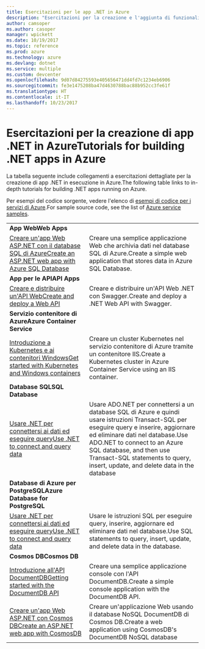 ```yaml
---
title: Esercitazioni per le app .NET in Azure
description: "Esercitazioni per la creazione e l'aggiunta di funzionalità alle app .NET Web e per dispositivi mobili tramite i servizi di Azure."
author: camsoper
ms.author: casoper
manager: wpickett
ms.date: 10/19/2017
ms.topic: reference
ms.prod: azure
ms.technology: azure
ms.devlang: dotnet
ms.service: multiple
ms.custom: devcenter
ms.openlocfilehash: 9d07d84275593e405656471dd4fd7c1234eb6906
ms.sourcegitcommit: fe3e1475208ba47d4630788bac88b952cc3fe61f
ms.translationtype: HT
ms.contentlocale: it-IT
ms.lasthandoff: 10/23/2017
---
```

# <a name="tutorials-for-building-net-apps-in-azure"></a><span data-ttu-id="45a15-103">Esercitazioni per la creazione di app .NET in Azure</span><span class="sxs-lookup"><span data-stu-id="45a15-103">Tutorials for building .NET apps in Azure</span></span>

<span data-ttu-id="45a15-104">La tabella seguente include collegamenti a esercitazioni dettagliate per la creazione di app .NET in esecuzione in Azure.</span><span class="sxs-lookup"><span data-stu-id="45a15-104">The following table links to in-depth tutorials for building .NET apps running on Azure.</span></span>

<span data-ttu-id="45a15-105">Per esempi del codice sorgente, vedere l'elenco di [esempi di codice per i servizi di Azure](https://azure.microsoft.com/resources/samples/?platform=dotnet).</span><span class="sxs-lookup"><span data-stu-id="45a15-105">For sample source code, see the list of [Azure service samples](https://azure.microsoft.com/resources/samples/?platform=dotnet).</span></span>

| | |
|---|---|
| <span data-ttu-id="45a15-106">**App Web**</span><span class="sxs-lookup"><span data-stu-id="45a15-106">**Web Apps**</span></span>||
| <span data-ttu-id="45a15-107">[Creare un'app Web ASP.NET con il database SQL di Azure][1]</span><span class="sxs-lookup"><span data-stu-id="45a15-107">[Create an ASP.NET web app with Azure SQL Database][1]</span></span> | <span data-ttu-id="45a15-108">Creare una semplice applicazione Web che archivia dati nel database SQL di Azure.</span><span class="sxs-lookup"><span data-stu-id="45a15-108">Create a simple web application that stores data in Azure SQL Database.</span></span> | 
| <span data-ttu-id="45a15-109">**App per le API**</span><span class="sxs-lookup"><span data-stu-id="45a15-109">**API Apps**</span></span>||
| <span data-ttu-id="45a15-110">[Creare e distribuire un'API Web][3]</span><span class="sxs-lookup"><span data-stu-id="45a15-110">[Create and deploy a Web API][3]</span></span> | <span data-ttu-id="45a15-111">Creare e distribuire un'API Web .NET con Swagger.</span><span class="sxs-lookup"><span data-stu-id="45a15-111">Create and deploy a .NET Web API with Swagger.</span></span> | 
| <span data-ttu-id="45a15-112">**Servizio contenitore di Azure**</span><span class="sxs-lookup"><span data-stu-id="45a15-112">**Azure Container Service**</span></span> ||
| <span data-ttu-id="45a15-113">[Introduzione a Kubernetes e ai contenitori Windows][4]</span><span class="sxs-lookup"><span data-stu-id="45a15-113">[Get started with Kubernetes and Windows containers][4]</span></span> | <span data-ttu-id="45a15-114">Creare un cluster Kubernetes nel servizio contenitore di Azure tramite un contenitore IIS.</span><span class="sxs-lookup"><span data-stu-id="45a15-114">Create a Kubernetes cluster in Azure Container Service using an IIS container.</span></span>
| <span data-ttu-id="45a15-115">**Database SQL**</span><span class="sxs-lookup"><span data-stu-id="45a15-115">**SQL Database**</span></span> ||
| <span data-ttu-id="45a15-116">[Usare .NET per connettersi ai dati ed eseguire query][5]</span><span class="sxs-lookup"><span data-stu-id="45a15-116">[Use .NET to connect and query data][5]</span></span> | <span data-ttu-id="45a15-117">Usare ADO.NET per connettersi a un database SQL di Azure e quindi usare istruzioni Transact-SQL per eseguire query e inserire, aggiornare ed eliminare dati nel database.</span><span class="sxs-lookup"><span data-stu-id="45a15-117">Use ADO.NET to connect to an Azure SQL database, and then use Transact-SQL statements to query, insert, update, and delete data in the database</span></span> | 
| <span data-ttu-id="45a15-118">**Database di Azure per PostgreSQL**</span><span class="sxs-lookup"><span data-stu-id="45a15-118">**Azure Database for PostgreSQL**</span></span> ||
| <span data-ttu-id="45a15-119">[Usare .NET per connettersi ai dati ed eseguire query][6]</span><span class="sxs-lookup"><span data-stu-id="45a15-119">[Use .NET to connect and query data][6]</span></span> | <span data-ttu-id="45a15-120">Usare le istruzioni SQL per eseguire query, inserire, aggiornare ed eliminare dati nel database.</span><span class="sxs-lookup"><span data-stu-id="45a15-120">Use SQL statements to query, insert, update, and delete data in the database.</span></span> | 
| <span data-ttu-id="45a15-121">**Cosmos DB**</span><span class="sxs-lookup"><span data-stu-id="45a15-121">**Cosmos DB**</span></span> ||
| <span data-ttu-id="45a15-122">[Introduzione all'API DocumentDB][7]</span><span class="sxs-lookup"><span data-stu-id="45a15-122">[Getting started with the DocumentDB API][7]</span></span> | <span data-ttu-id="45a15-123">Creare una semplice applicazione console con l'API DocumentDB.</span><span class="sxs-lookup"><span data-stu-id="45a15-123">Create a simple console application with the DocumentDB API.</span></span> | 
| <span data-ttu-id="45a15-124">[Creare un'app Web ASP.NET con Cosmos DB][8]</span><span class="sxs-lookup"><span data-stu-id="45a15-124">[Create an ASP.NET web app with CosmosDB][8]</span></span> | <span data-ttu-id="45a15-125">Creare un'applicazione Web usando il database NoSQL DocumentDB di Cosmos DB.</span><span class="sxs-lookup"><span data-stu-id="45a15-125">Create a web application using CosmosDB's DocumentDB NoSQL database</span></span> | 

[1]: /azure/app-service-web/app-service-web-tutorial-dotnet-sqldatabase
[2]: /azure/documentdb/documentdb-dotnet-application
[3]: /azure/app-service-api/app-service-api-dotnet-get-started
[4]: /azure/container-service/container-service-kubernetes-windows-walkthrough
[5]: /azure/sql-database/sql-database-connect-query-dotnet
[6]: /azure/postgresql/connect-csharp
[7]: /azure/cosmos-db/documentdb-dotnetcore-get-started
[8]: /azure/cosmos-db/documentdb-dotnet-application
